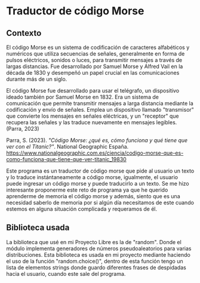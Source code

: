 # Traductor de código Morse

## Contexto

El código Morse es un sistema de codificación de caracteres alfabéticos y numéricos que utiliza secuencias de señales, generalmente en forma de pulsos eléctricos, sonidos o luces, para transmitir mensajes a través de largas distancias. Fue desarrollado por Samuel Morse y Alfred Vail en la década de 1830 y desempeñó un papel crucial en las comunicaciones durante más de un siglo.

El código Morse fue desarrollado para usar el telégrafo, un dispositivo ideado también por Samuel Morse en 1832. Era un sistema de comunicación que permite transmitir mensajes a larga distancia mediante la codificación y envío de señales. Emplea un dispositivo llamado "transmisor" que convierte los mensajes en señales eléctricas, y un "receptor" que recupera las señales y las traduce nuevamente en mensajes legibles. (Parra, 2023)

Parra, S. (2023). _"Código Morse: ¿qué es, cómo funciona y qué tiene que ver con el Titanic?"_. National Geographic España. https://www.nationalgeographic.com.es/ciencia/codigo-morse-que-es-como-funciona-que-tiene-que-ver-titanic_19830

Este programa es un traductor de código morse que pide al usuario un texto y lo traduce instántaneamente a código morse, igualmente, el usuario puede ingresar un código morse y puede traducirlo a un texto. Se me hizo interesante proponerme este reto de programa ya que he querido aprenderme de memoria el código morse y además, siento que es una necesidad saberlo de memoria por si algún día necesitamos de este cuando estemos en alguna situación complicada y requeramos de él.


## Biblioteca usada

La biblioteca que usé en mi Proyecto Libre es la de "random". Donde el módulo implementa generadores de números pseudoaleatorios para varias distribuciones.
Esta biblioteca es usada en mi proyecto mediante haciendo el uso de la función "random.choice()", dentro de esta función tengo un lista de elementos strings donde guardo diferentes frases de despidadas hacia el usuario, cuando este sale del programa. 
